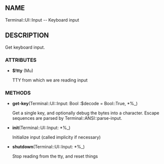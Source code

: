 ## NAME

Terminal::UI::Input -- Keyboard input

## DESCRIPTION

Get keyboard input.

### ATTRIBUTES

* **$!tty** (Mu)

  TTY from which we are reading input


### METHODS

* **get-key**(Terminal::UI::Input: Bool :$decode = Bool::True, *%_)

  Get a single key, and optionally debug the bytes into a character. Escape sequences are parsed by Terminal::ANSI::parse-input.

* **init**(Terminal::UI::Input: *%_)

  Initialize input (called implicity if necessary)

* **shutdown**(Terminal::UI::Input: *%_)

  Stop reading from the tty, and reset things

